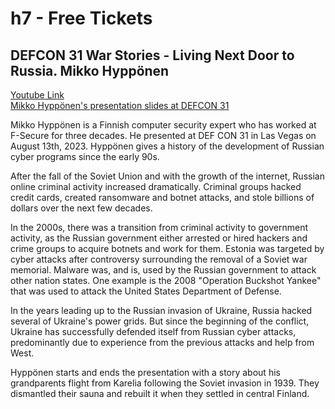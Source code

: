 # h7 - Free Tickets
## DEFCON 31 War Stories - Living Next Door to Russia. Mikko Hyppönen

[Youtube Link](https://youtu.be/m9_feSPH47I?si=Z1JqceIeGcRR4I9S)\
[Mikko Hyppönen's presentation slides at DEFCON 31](https://media.defcon.org/DEF%20CON%2031/DEF%20CON%2031%20presentations/Mikko%20Hypponen%20-%20Living%20Next%20Door%20to%20Russia.pdf)

Mikko Hyppönen is a Finnish computer security expert who has worked at F-Secure for three decades. He presented at DEF CON 31 in Las Vegas on August 13th, 2023. Hyppönen gives a history of the development of Russian cyber programs since the early 90s.

After the fall of the Soviet Union and with the growth of the internet, Russian online criminal activity increased dramatically. Criminal groups hacked credit cards, created ransomware and botnet attacks, and stole billions of dollars over the next few decades.

In the 2000s, there was a transition from criminal activity to government activity, as the Russian government either arrested or hired hackers and crime groups to acquire botnets and work for them.  Estonia was targeted by cyber attacks after controversy surrounding the removal of a Soviet war memorial. Malware was, and is, used by the Russian government to attack other nation states.  One example is the 2008 "Operation Buckshot Yankee" that was used to attack the United States Department of Defense.

In the years leading up to the Russian invasion of Ukraine, Russia hacked several of Ukraine's power grids.  But since the beginning of the conflict, Ukraine has successfully defended itself from Russian cyber attacks, predominantly due to experience from the previous attacks and help from West.

Hyppönen starts and ends the presentation with a story about his grandparents flight from Karelia following the Soviet invasion in 1939.  They dismantled their sauna and rebuilt it when they settled in central Finland.
